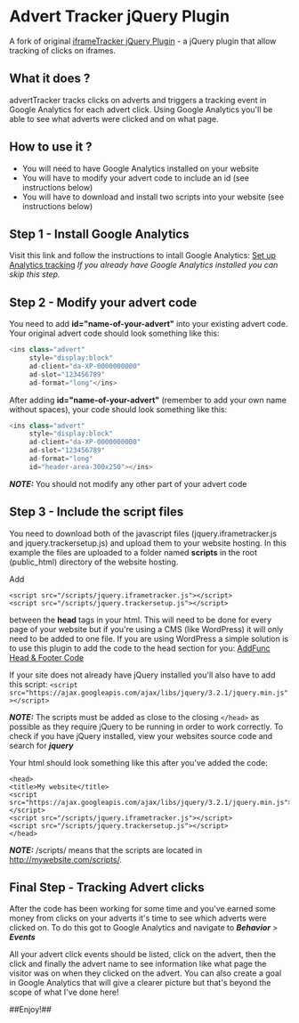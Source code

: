 Advert Tracker jQuery Plugin
===========================
A fork of original [iframeTracker jQuery Plugin](https://github.com/vincepare/iframeTracker-jquery) - a jQuery plugin that allow tracking of clicks on iframes.

What it does ?
------------------
advertTracker tracks clicks on adverts and triggers a tracking event in Google Analytics for each advert click. Using Google Analytics you'll be able to see what adverts were clicked and on what page.

How to use it ?
------------
 - You will need to have Google Analytics installed on your website
 - You will have to modify your advert code to include an id (see instructions below)
 - You will have to download and install two scripts into your website (see instructions below)
 
Step 1 - Install Google Analytics
------------
Visit this link and follow the instructions to intall Google Analytics:
[Set up Analytics tracking](https://support.google.com/analytics/answer/1008080?hl=en)
*If you already have Google Analytics installed you can skip this step.*

Step 2 - Modify your advert code
------------
You need to add **id="name-of-your-advert"** into your existing advert code. Your original advert code should look something like this:
```javascript
<ins class="advert"
     style="display:block"
     ad-client="da-XP-0000000000"
     ad-slot="123456789"
     ad-format="long"</ins>
```
After adding **id="name-of-your-advert"** (remember to add your own name without spaces), your code should look something like this:
```javascript
<ins class="advert"
     style="display:block"
     ad-client="da-XP-0000000000"
     ad-slot="123456789"
     ad-format="long"
     id="header-area-300x250"></ins>
```
***NOTE:*** You should not modify any other part of your advert code

Step 3 - Include the script files
------------
You need to download both of the javascript files (jquery.iframetracker.js and jquery.trackersetup.js) and upload them to your website hosting. In this example the files are uploaded to a folder named **scripts** in the root (public_html) directory of the website hosting.

Add
```
<script src="/scripts/jquery.iframetracker.js"></script>
<script src="/scripts/jquery.trackersetup.js"></script>
```
between the **head** tags in your html. This will need to be done for every page of your website but if you're using a CMS (like WordPress) it will only need to be added to one file. If you are using WordPress a simple solution is to use this plugin to add the code to the head section for you: [AddFunc Head & Footer Code](https://wordpress.org/plugins/addfunc-head-footer-code/)

If your site does not already have jQuery installed you'll also have to add this script:
`<script src="https://ajax.googleapis.com/ajax/libs/jquery/3.2.1/jquery.min.js"></script>`

***NOTE:*** The scripts must be added as close to the closing `</head>` as possible as they require jQuery to be running in order to work correctly. To check if you have jQuery installed, view your websites source code and search for ***jquery***

Your html should look something like this after you've added the code:
```
<head>
<title>My website</title>
<script src="https://ajax.googleapis.com/ajax/libs/jquery/3.2.1/jquery.min.js"></script>
<script src="/scripts/jquery.iframetracker.js"></script>
<script src="/scripts/jquery.trackersetup.js"></script>
</head>
```
***NOTE:*** /scripts/ means that the scripts are located in http://mywebsite.com/scripts/.

Final Step - Tracking Advert clicks
------------

After the code has been working for some time and you've earned some money from clicks on your adverts it's time to see which adverts were clicked on. To do this got to Google Analytics and navigate to ***Behavior*** > ***Events***

All your advert click events should be listed, click on the advert, then the click and finally the advert name to see information like what page the visitor was on when they clicked on the advert. You can also create a goal in Google Analytics that will give a clearer picture but that's beyond the scope of what I've done here!

##Enjoy!##
